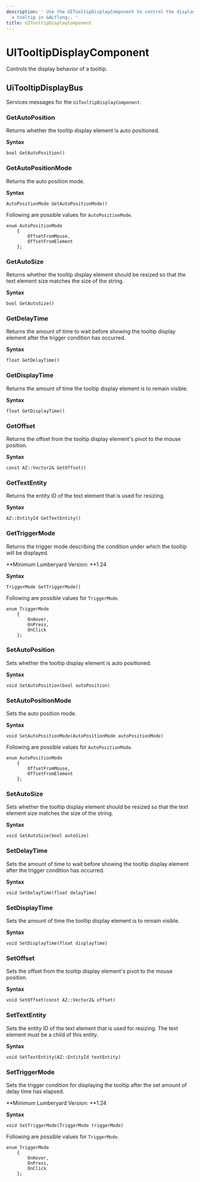 ```yaml
---
description: ' Use the UITooltipDisplayComponent to control the display behavior of
  a tooltip in &ALYlong;. '
title: UITooltipDisplayComponent
---
```

# UITooltipDisplayComponent<a name="lua-scripting-ces-api-ui-uitooltipdisplaycomponent"></a>

Controls the display behavior of a tooltip\.

## UiTooltipDisplayBus<a name="lua-scripting-ces-api-ui-uitooltipdisplaycomponent-uitooltipdisplaybus"></a>

Services messages for the `UiTooltipDisplayComponent`\.

### GetAutoPosition<a name="lua-scripting-ces-api-ui-uitooltipdisplaycomponent-uitooltipdisplaybus-getautoposition"></a>

Returns whether the tooltip display element is auto positioned\.

**Syntax**

```
bool GetAutoPosition()
```

### GetAutoPositionMode<a name="lua-scripting-ces-api-ui-uitooltipdisplaycomponent-uitooltipdisplaybus-getautopositionmode"></a>

Returns the auto position mode\.

**Syntax**

```
AutoPositionMode GetAutoPositionMode()
```

Following are possible values for `AutoPositionMode`\.

```
enum AutoPositionMode
    {
        OffsetFromMouse,
        OffsetFromElement
    };
```

### GetAutoSize<a name="lua-scripting-ces-api-ui-uitooltipdisplaycomponent-uitooltipdisplaybus-getautosize"></a>

Returns whether the tooltip display element should be resized so that the text element size matches the size of the string\.

**Syntax**

```
bool GetAutoSize()
```

### GetDelayTime<a name="lua-scripting-ces-api-ui-uitooltipdisplaycomponent-uitooltipdisplaybus-getdelaytime"></a>

Returns the amount of time to wait before showing the tooltip display element after the trigger condition has occurred\.

**Syntax**

```
float GetDelayTime()
```

### GetDisplayTime<a name="lua-scripting-ces-api-ui-uitooltipdisplaycomponent-uitooltipdisplaybus-getdisplaytime"></a>

Returns the amount of time the tooltip display element is to remain visible\.

**Syntax**

```
float GetDisplayTime()
```

### GetOffset<a name="lua-scripting-ces-api-ui-uitooltipdisplaycomponent-uitooltipdisplaybus-getoffset"></a>

Returns the offset from the tooltip display element's pivot to the mouse position\.

**Syntax**

```
const AZ::Vector2& GetOffset()
```

### GetTextEntity<a name="lua-scripting-ces-api-ui-uitooltipdisplaycomponent-uitooltipdisplaybus-gettextentity"></a>

Returns the entity ID of the text element that is used for resizing\.

**Syntax**

```
AZ::EntityId GetTextEntity()
```

### GetTriggerMode<a name="lua-scripting-ces-api-ui-uitooltipdisplaycomponent-uitooltipdisplaybus-gettriggermode"></a>

Returns the trigger mode describing the condition under which the tooltip will be displayed\.

**Minimum Lumberyard Version: **1\.24

**Syntax**

```
TriggerMode GetTriggerMode()
```

Following are possible values for `TriggerMode`\.

```
enum TriggerMode
    {
        OnHover,
        OnPress,
        OnClick
    };
```

### SetAutoPosition<a name="lua-scripting-ces-api-ui-uitooltipdisplaycomponent-uitooltipdisplaybus-setautoposition"></a>

Sets whether the tooltip display element is auto positioned\.

**Syntax**

```
void SetAutoPosition(bool autoPosition)
```

### SetAutoPositionMode<a name="lua-scripting-ces-api-ui-uitooltipdisplaycomponent-uitooltipdisplaybus-setautopositionmode"></a>

Sets the auto position mode\.

**Syntax**

```
void SetAutoPositionMode(AutoPositionMode autoPositionMode)
```

Following are possible values for `AutoPositionMode`\.

```
enum AutoPositionMode
    {
        OffsetFromMouse,
        OffsetFromElement
    };
```

### SetAutoSize<a name="lua-scripting-ces-api-ui-uitooltipdisplaycomponent-uitooltipdisplaybus-setautosize"></a>

Sets whether the tooltip display element should be resized so that the text element size matches the size of the string\.

**Syntax**

```
void SetAutoSize(bool autoSize)
```

### SetDelayTime<a name="lua-scripting-ces-api-ui-uitooltipdisplaycomponent-uitooltipdisplaybus-setdelaytime"></a>

Sets the amount of time to wait before showing the tooltip display element after the trigger condition has occurred\.

**Syntax**

```
void SetDelayTime(float delayTime)
```

### SetDisplayTime<a name="lua-scripting-ces-api-ui-uitooltipdisplaycomponent-uitooltipdisplaybus-setdisplaytime"></a>

Sets the amount of time the tooltip display element is to remain visible\.

**Syntax**

```
void SetDisplayTime(float displayTime)
```

### SetOffset<a name="lua-scripting-ces-api-ui-uitooltipdisplaycomponent-uitooltipdisplaybus-setoffset"></a>

Sets the offset from the tooltip display element's pivot to the mouse position\.

**Syntax**

```
void SetOffset(const AZ::Vector2& offset)
```

### SetTextEntity<a name="lua-scripting-ces-api-ui-uitooltipdisplaycomponent-uitooltipdisplaybus-settextentity"></a>

Sets the entity ID of the text element that is used for resizing\. The text element must be a child of this entity\.

**Syntax**

```
void SetTextEntity(AZ::EntityId textEntity)
```

### SetTriggerMode<a name="lua-scripting-ces-api-ui-uitooltipdisplaycomponent-uitooltipdisplaybus-settriggermode"></a>

Sets the trigger condition for displaying the tooltip after the set amount of delay time has elapsed\.

**Minimum Lumberyard Version: **1\.24

**Syntax**

```
void SetTriggerMode(TriggerMode triggerMode)
```

Following are possible values for `TriggerMode`\.

```
enum TriggerMode
    {
        OnHover,
        OnPress,
        OnClick
    };
```